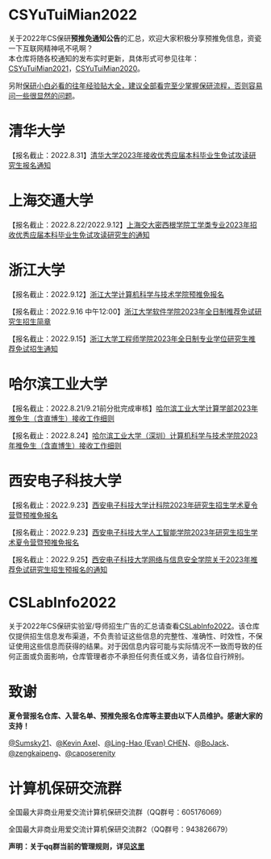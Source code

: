# CSYuTuiMian2022

关于2022年CS保研**预推免通知公告**的汇总，欢迎大家积极分享预推免信息，资瓷一下互联网精神吼不吼啊？  
本仓库将随各校通知的发布实时更新，具体形式可参见往年：[CSYuTuiMian2021](https://github.com/hit-thusz-RookieCJ/CSYuTuiMian2021)，[CSYuTuiMian2020](https://github.com/hcy226/CSYuTuiMian2020)。

另附[保研小白必看的往年经验贴大全，建议全部看完至少掌握保研流程，否则容易问一些很显然的问题](https://github.com/Alpha-Yang/CS-BAOYAN-2022)。

# 清华大学

【报名截止：2022.8.31】[清华大学2023年接收优秀应届本科毕业生免试攻读研究生报名通知](https://yzbm.tsinghua.edu.cn/publish/s01/s0101/detail/eda04b74-d885-4019-9aa9-7e86a6aee19d)

# 上海交通大学

【报名截止：2022.8.22/2022.9.12】[上海交大密西根学院工学类专业2023年招收优秀应届本科毕业生免试攻读研究生的通知](https://www.ji.sjtu.edu.cn/cn/prospective-students-zh/recommended-master-doctor-zh/2022-08-05/132751/)

# 浙江大学

【报名截止：2022.9.12】[浙江大学计算机科学与技术学院预推免报名](http://www.grs.zju.edu.cn/yjszs/2022/0805/c28498a2608047/page.htm)    

【报名截止：2022.9.16 中午12:00】[浙江大学软件学院2023年全日制推荐免试研究生招生简章](http://www.cst.zju.edu.cn/2022/0809/c32178a2608322/page.htm)      

【报名截止：2022.9.15】[浙江大学工程师学院2023年全日制专业学位研究生推荐免试招生通知](https://pi.zju.edu.cn/2022/0808/c67026a2608240/page.htm)

# 哈尔滨工业大学

【报名截止：2022.8.21/9.21前分批完成审核】[哈尔滨工业大学计算学部2023年推免生（含直博生）接收工作细则](http://computing.hit.edu.cn/2022/0719/c11271a279171/page.htm)

【报名截止：2022.8.24】[哈尔滨工业大学（深圳）计算机科学与技术学院2023年推免生（含直博生）接收工作细则](http://cs.hitsz.edu.cn/info/1029/6192.htm)

# 西安电子科技大学

【报名截止：2022.9.23】[西安电子科技大学计科院2023年研究生招生学术夏令营暨预推免报名](https://cs.xidian.edu.cn/info/1003/14792.htm)    

【报名截止：2022.9.23】[西安电子科技大学人工智能学院2023年研究生招生学术夏令营暨预推免报名](https://sai.xidian.edu.cn/info/1106/7501.htm)      

【报名截止：2022.9.25】[西安电子科技大学网络与信息安全学院关于2023年推荐免试研究生招生预报名的通知](https://ce.xidian.edu.cn/info/1324/8773.htm)



# CSLabInfo2022
关于2022年CS保研实验室/导师招生广告的汇总请查看[CSLabInfo2022](https://github.com/zengkaipeng/CSLabInfo2022)。该仓库仅提供招生信息发布渠道，不负责验证这些信息的完整性、准确性、时效性，不保证使用这些信息而获得的结果。对于因信息内容可能与实际情况不一致而导致的任何正面或负面影响，仓库管理者亦不承担任何责任或义务，请各位自行辨别。

# 致谢

**夏令营报名仓库、入营名单、预推免报名仓库等主要由以下人员维护。感谢大家的支持！**

[@Sumsky21](https://github.com/Sumsky21)、[@Kevin Axel](https://github.com/KveinAxel)、[@Ling-Hao (Evan) CHEN](https://github.com/LinghaoChan)、[@BoJack](https://github.com/ddlBoJack)、[@zengkaipeng](https://github.com/zengkaipeng)、[@caposerenity](https://github.com/caposerenity)


# 计算机保研交流群
全国最大非商业用爱交流计算机保研交流群（QQ群号：605176069）

全国最大非商业用爱交流计算机保研交流群2（QQ群号：943826679）

**声明：关于qq群当前的管理规则，详见[这里](https://github.com/CS-BAOYAN)**
